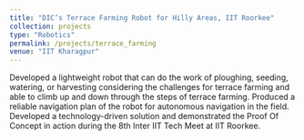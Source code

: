 ```yaml
---
title: "DIC’s Terrace Farming Robot for Hilly Areas, IIT Roorkee"
collection: projects
type: "Robotics"
permalink: /projects/terrace_farming
venue: "IIT Kharagpur"
---
```

Developed a lightweight robot that can do the work of ploughing, seeding, watering, or harvesting considering the challenges for terrace farming and able to climb up and down through the steps of terrace farming. Produced a reliable navigation plan of the robot for autonomous navigation in the field. Developed a technology-driven solution and demonstrated the Proof Of Concept in action during the 8th Inter IIT Tech Meet at IIT Roorkee.

